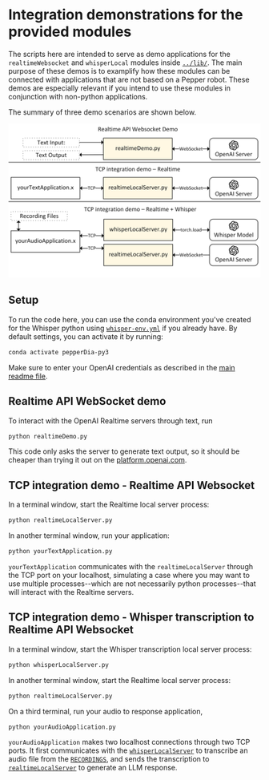 # Integration demonstrations for the provided modules
The scripts here are intended to serve as demo applications for the `realtimeWebsocket` and `whisperLocal` modules inside [`../lib/`](../lib/).
The main purpose of these demos is to examplify how these modules can be connected with applications that are not based on a Pepper robot.
These demos are especially relevant if you intend to use these modules in conjunction with non-python applications.

The summary of three demo scenarios are shown below.

![-Integration Demo-](./integrationDemo.png)

## Setup
To run the code here, you can use the conda environment you've created for the Whisper python using [`whisper-env.yml`](../whisper-env.yml) if you already have.
By default settings, you can activate it by running:
```bash
conda activate pepperDia-py3
```
Make sure to enter your OpenAI credentials as described in the [main readme file](../README.md#L25).

## Realtime API WebSocket demo
To interact with the OpenAI Realtime servers through text, run
```bash
python realtimeDemo.py
```

This code only asks the server to generate text output, so it should be cheaper than trying it out on the [platform.openai.com](https://platform.openai.com).


## TCP integration demo - Realtime API Websocket 
In a terminal window, start the Realtime local server process:
```bash
python realtimeLocalServer.py
```
In another terminal window, run your application:
```bash
python yourTextApplication.py
```

`yourTextApplication` communicates with the `realtimeLocalServer` through the TCP port on your localhost, simulating a case where you may want to use multiple processes--which are not necessarily python processes--that will interact with the Realtime servers.

## TCP integration demo - Whisper transcription to Realtime API Websocket 
In a terminal window, start the Whisper transcription local server process:
```bash
python whisperLocalServer.py
```
In another terminal window, start the Realtime local server process:
```bash
python realtimeLocalServer.py
```
On a third terminal, run your audio to response application,
```bash
python yourAudioApplication.py
```

`yourAudioApplication` makes two localhost connections through two TCP ports.
It first communicates with the [`whisperLocalServer`](./whisperLocalServer.py) to transcribe an audio file from the [`RECORDINGS`](./yourAudioApplication.py#L7), and sends the transcription to [`realtimeLocalServer`](./realtimeLocalServer.py) to generate an LLM response.
